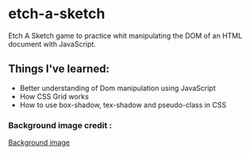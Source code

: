 # etch-a-sketch

<p>Etch A Sketch game to practice whit manipulating the DOM of an HTML document with JavaScript.</p>

<h2>Things I've learned:</h2>

<ul>
  <li>Better understanding of Dom manipulation using JavaScript</li>
  <li>How CSS Grid works</li>
  <li>How to use box-shadow, tex-shadow and pseudo-class in CSS</li>
</ul>

<h3>Background image credit :</H3>

<a href="https://it.freepik.com/vettori-gratuito/sfondo-anni-60-vettore-di-disegno-del-cerchio-astratto_18883975.htm#query=60s%20background%20abstract%20circle%20design%20vector&position=0&from_view=search&track=sph"
target="_blank">Background image</a>
